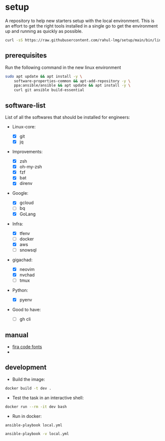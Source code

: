 # setup

A repository to help new starters setup with the local environment.
This is an effort to get the right tools installed in a single go to get the environment up and
running as quickly as possible.

```bash
curl -sS https://raw.githubusercontent.com/rahul-lmg/setup/main/bin/linux-bootstrap.sh | bash
```

## prerequisites

Run the following command in the new linux environment

```bash
sudo apt update && apt install -y \
    software-properties-common && apt-add-repository -y \
    ppa:ansible/ansible && apt update && apt install -y \
    curl git ansible build-essential
```

## software-list

List of all the softwares that should be installed for engineers:

- Linux-core:
  - [x] git
  - [x] jq
- Improvements:
  - [x] zsh
  - [x] oh-my-zsh
  - [x] fzf
  - [x] bat
  - [x] direnv
- Google:

  - [x] gcloud
  - [ ] bq
  - [x] GoLang

- Infra:

  - [x] tfenv
  - [ ] docker
  - [x] aws
  - [ ] snowsql

- gigachad:
  - [x] neovim
  - [x] nvchad
  - [ ] tmux
- Python:

  - [x] pyenv

- Good to have:
  - [ ] gh cli

## manual

- [fira code fonts](https://www.nerdfonts.com/font-downloads)
-

## development

- Build the image:

```bash
docker build -t dev .
```

- Test the task in an interactive shell:

```bash
docker run --rm -it dev bash
```

- Run in docker:

```bash
ansible-playbook local.yml

ansible-playbook -v local.yml
```
